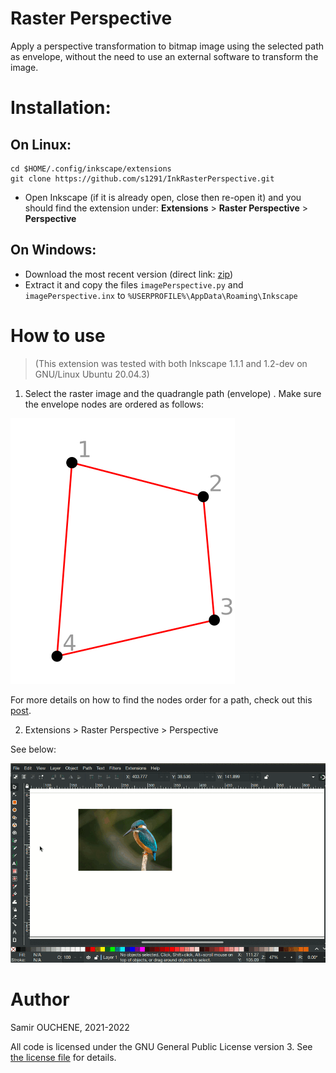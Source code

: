 # Raster Perspective

Apply a perspective transformation to bitmap image using the selected path as envelope, without the need to use an external software to transform the image.

# Installation:

## On Linux:

```
cd $HOME/.config/inkscape/extensions
git clone https://github.com/s1291/InkRasterPerspective.git
```

* Open Inkscape (if it is already open, close then re-open it) and you should find the extension under: **Extensions** > **Raster Perspective** > **Perspective**

## On Windows:

* Download the most recent version (direct link: [zip](https://github.com/s1291/InkRasterPerspective/archive/refs/heads/master.zip))
* Extract it and copy the files `imagePerspective.py` and `imagePerspective.inx` to `%USERPROFILE%\AppData\Roaming\Inkscape`


# How to use

> (This extension was tested with both Inkscape 1.1.1 and 1.2-dev on GNU/Linux Ubuntu 20.04.3)

1. Select the raster image and the quadrangle path (envelope) . Make sure the envelope nodes are ordered as follows:

![order of enveloppe nodes](imgs/order_of_nodes.png)

For more details on how to find the nodes order for a path, check out this [post](https://graphicdesign.stackexchange.com/a/155289/147300).

2. Extensions > Raster Perspective > Perspective

See below:

![How to use the extension](imgs/howto.gif)

# Author
Samir OUCHENE, 2021-2022

All code is licensed under the GNU General Public License version 3. See [the license file](https://github.com/s1291/InkRasterPerspective/blob/master/LICENSE) for details.
